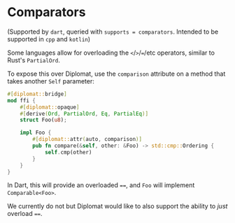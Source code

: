 # Comparators

(Supported by `dart`, queried with `supports = comparators`. Intended to be supported in `cpp` and `kotlin`)

Some languages allow for overloading the `<`/`>`/`=`/etc operators, similar to Rust's `PartialOrd`.

To expose this over Diplomat, use the `comparison` attribute on a method that takes another `Self` parameter:

```rust
#[diplomat::bridge]
mod ffi {
    #[diplomat::opaque]
    #[derive(Ord, PartialOrd, Eq, PartialEq)]
    struct Foo(u8);

    impl Foo {
        #[diplomat::attr(auto, comparison)]
        pub fn compare(&self, other: &Foo) -> std::cmp::Ordering {
            self.cmp(other)
        }
    }
}
```

In Dart, this will provide an overloaded `==`, and `Foo` will implement `Comparable<Foo>`.

We currently do not but Diplomat would like to also support the ability to _just_ overload `==`.

